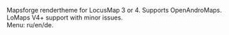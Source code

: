 Mapsforge rendertheme for LocusMap 3 or 4. Supports OpenAndroMaps. LoMaps V4+ support with minor issues.<br>
Menu: ru/en/de.
